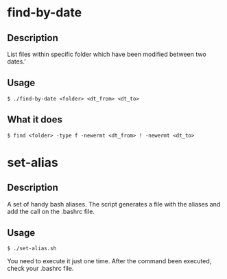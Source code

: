 
# find-by-date

## Description
List files within specific folder which have been modified between two dates.'

## Usage 

```
$ ./find-by-date <folder> <dt_from> <dt_to>
```

## What it does

```
$ find <folder> -type f -newermt <dt_from> ! -newermt <dt_to>
```

# set-alias

## Description

A set of handy bash aliases. The script generates a file with the aliases and add the call on the .bashrc file.

## Usage

```
$ ./set-alias.sh
```

You need to execute it just one time. After the command been executed, check your .bashrc file.

